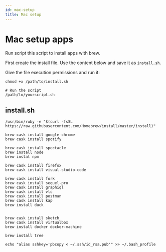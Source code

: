 ```yaml
---
id: mac-setup
title: Mac setup
---
```


# Mac setup apps

Run script this script to install apps with brew.

First create the install file. Use the content below and save it as `install.sh`.

Give the file execution permissions and run it:

```
chmod +x /path/to/install.sh

# Run the script
/path/to/yourscript.sh
```


## install.sh

```
/usr/bin/ruby -e "$(curl -fsSL https://raw.githubusercontent.com/Homebrew/install/master/install)"

brew cask install google-chrome
brew cask install spotify

brew cask install spectacle
brew install node
brew instal npm

brew cask install firefox
brew cask install visual-studio-code

brew cask install fork
brew cask install sequel-pro
brew cask install graphiql
brew cask install vlc
brew cask install postman
brew cask install kap
brew install duck


brew cask install sketch
brew cask install virtualbox
brew install docker docker-machine

brew install tree

echo "alias sshkey='pbcopy < ~/.ssh/id_rsa.pub'" >> ~/.bash_profile
```